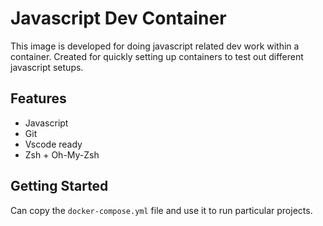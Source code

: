 # Javascript Dev Container

This image is developed for doing javascript related dev work within a container. Created for quickly setting up containers to test out different javascript setups.

## Features

* Javascript
* Git
* Vscode ready
* Zsh + Oh-My-Zsh

## Getting Started

Can copy the `docker-compose.yml` file and use it to run particular projects.






